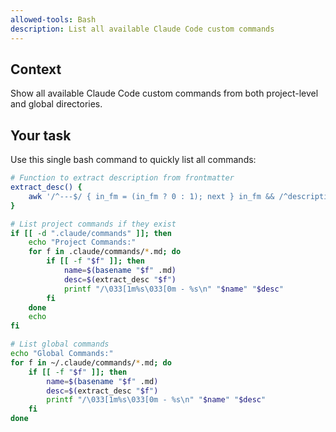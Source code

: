 ```yaml
---
allowed-tools: Bash
description: List all available Claude Code custom commands
---
```


## Context

Show all available Claude Code custom commands from both project-level and global directories.

## Your task

Use this single bash command to quickly list all commands:

```bash
# Function to extract description from frontmatter
extract_desc() {
    awk '/^---$/ { in_fm = (in_fm ? 0 : 1); next } in_fm && /^description:/ { gsub(/^description: */, ""); gsub(/^["'"'"']|["'"'"']$/, ""); print; exit }' "$1" 2>/dev/null || echo ""
}

# List project commands if they exist
if [[ -d ".claude/commands" ]]; then
    echo "Project Commands:"
    for f in .claude/commands/*.md; do
        if [[ -f "$f" ]]; then
            name=$(basename "$f" .md)
            desc=$(extract_desc "$f")
            printf "/\033[1m%s\033[0m - %s\n" "$name" "$desc"
        fi
    done
    echo
fi

# List global commands
echo "Global Commands:"
for f in ~/.claude/commands/*.md; do
    if [[ -f "$f" ]]; then
        name=$(basename "$f" .md)
        desc=$(extract_desc "$f")
        printf "/\033[1m%s\033[0m - %s\n" "$name" "$desc"
    fi
done
```
